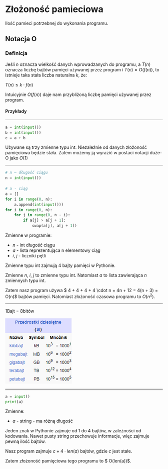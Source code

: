 # Złożoność pamieciowa

Ilość pamieci potrzebnej do wykonania programu.

## Notacja O

### Definicja

Jeśli $n$ oznacza wielkość danych wprowadzanych do programu, a $T(n)$ oznacza liczbę bajtów pamięci używanej przez program i
$T(n) = O(f(n))$, to istnieje taka stała liczba naturalna $k$, że:

$T(n) \leq k \cdot f(n)$

Intuicyjnie $O(f(n))$ daje nam przybliżoną liczbę pamięci używanej przez program.

#### Przykłady
___
```py
a = int(input())
b = int(input())
c = a + b
```

Używane są trzy zmienne typu int. Niezależnie od danych złożoność pamięciowa będzie stała. Zatem możemy ją wyrazić w postaci notacji duże-O jako $O(1)$
___

```py
# n – długość ciągu
n = int(input())

# a - ciąg
a = []
for i in range(0, n):
	a.append(int(input()))
for i in range(0, n):
	for j in range(0, n - i):
		if a[j] > a[j + 1]:
			swap(a[j], a[j + 1])
```
Zmienne w programie:
- $n$ - int długość ciągu
- $a$ - lista reprezentująca n elementowy ciąg
- $i$, $j$ - liczniki pętli

Zmienne typu int zajmują 4 bajty pamięci w Pythonie.

Zmienne $n$, $i$, $j$ to zmienne typu int. Natomiast $a$ to lista zawierająca $n$ zmiennych typu int.

Zatem nasz program używa $ 4 + 4 + 4 + 4 \cdot n = 4n + 12 = 4(n + 3) = O(n)$ bajtów pamięci.
Natomiast złożoność czasowa programu to $O(n^2)$. 
___
1Bajt = 8bitów

![Wielokrotności bajtów](./../../../imgs/wielokrotnosci_bajtow.png)
___

```py
a = input()
print(a)
```
Zmienne:
- $a$ - string - ma różną długość

Jeden znak w Pythonie zajmuje od $1$ do $4$ bajtów, w zależności od kodowania. Nawet pusty string przechowuje informacje, więc zajmuje pewną ilość bajtów.

Nasz program zajmuje $c + 4 \cdot len(a)$ bajtów, gdzie $c$ jest stałe.

Zatem złożoność pamięciowa tego programu to $ O(len(a))$.